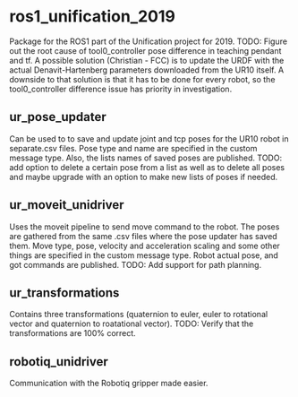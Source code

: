 # ros1_unification_2019

Package for the ROS1 part of the Unification project for 2019.
TODO: Figure out the root cause of tool0_controller pose difference in teaching pendant and tf. A possible solution (Christian - FCC) is to update the URDF with the actual Denavit-Hartenberg parameters downloaded from the UR10 itself. A downside to that solution is that it has to be done for every robot, so the tool0_controller difference issue has priority in investigation.

## ur_pose_updater

Can be used to to save and update joint and tcp poses for the UR10 robot in separate.csv files. Pose type and name are specified in the custom message type. Also, the lists names of saved poses are published.
TODO: add option to delete a certain pose from a list as well as to delete all poses and maybe upgrade with an option to make new lists of poses if needed.

## ur_moveit_unidriver

Uses the moveit pipeline to send move command to the robot. The poses are gathered from the same .csv files where the pose updater has saved them. Move type, pose, velocity and acceleration scaling and some other things are specified in the custom message type. Robot actual pose, and got commands are published.
TODO: Add support for path planning. 

## ur_transformations

Contains three transformations (quaternion to euler, euler to rotational vector and quaternion to roatational vector).
TODO: Verify that the transformations are 100% correct.

## robotiq_unidriver

Communication with the Robotiq gripper made easier.

